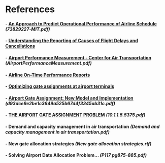 # References

#### - [An Approach to Predict Operational Performance of Airline Schedule](https://dspace.mit.edu/bitstream/handle/1721.1/35566/73829227-MIT.pdf;sequence=2) *(73829227-MIT.pdf)*
#### - [Understanding the Reporting of Causes of Flight Delays and Cancellations](https://www.bts.gov/topics/airlines-and-airports/understanding-reporting-causes-flight-delays-and-cancellations) 
#### - [Airport Performance Measurement - Center for Air Transportation](http://catsr.ite.gmu.edu/IntroATC/AirportPerformanceMeasurement.pdf) *(AirportPerformanceMeasurement.pdf)*
#### - [Airline On-Time Performance Reports](https://www.flightstats.com/company/monthly-performance-reports/airlines/)
#### - [Optimizing gate assignments at airport terminals](https://www.sciencedirect.com/science/article/pii/S0965856498000056?via%3Dihub)
#### - [Airport Gate Assignment: New Model and Implementation](https://pdfs.semanticscholar.org/c43e/d93dce9e2be1c3649a525b67d4f3345ab31c.pdf) *(d93dce9e2be1c3649a525b67d4f3345ab31c.pdf)*
#### - [THE AIRPORT GATE ASSIGNMENT PROBLEM](http://citeseerx.ist.psu.edu/viewdoc/download?doi=10.1.1.5.5375&rep=rep1&type=pdf) *(10.1.1.5.5375.pdf)*
#### - Demand and capacity management in air transportation *(Demand and capacity management in air transportation.pdf)*
#### - New gate allocation strategies *(New gate allocation strategies.rtf)*
#### - Solving Airport Date Allocation Problem... *(P117 pg875-885.pdf)*
